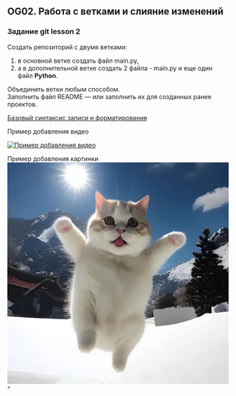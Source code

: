 ## OG02. Работа с ветками и слияние изменений
### Задание git lesson 2
Создать репозиторий с двумя ветками:
1. в основной ветке создать файл main.py, 
2. а в дополнительной ветке создать 2 файла - main.py и еще один файл **Python**.

Объединить ветки любым способом.<br>
Заполнить файл README — или заполнить их для созданных ранее проектов.<br>

[Базовый синтаксис записи и форматирования](https://docs.github.com/ru/get-started/writing-on-github/getting-started-with-writing-and-formatting-on-github/basic-writing-and-formatting-syntax)

Пример добавления видео<br>

[![Пример добавления видео](http://img.youtube.com/vi/J7al_Gpolb8/0.jpg)](https://youtu.be/J7al_Gpolb8)

Пример добавления картинки
![Нейрокот](PsJuqm0XB6g.jpg)"



 

